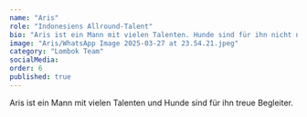 ```yaml
---
name: "Aris"
role: "Indonesiens Allround-Talent"
bio: "Aris ist ein Mann mit vielen Talenten. Hunde sind für ihn nicht nur Haustiere, sondern treue Begleiter, die seine Kindheit bereicherten und auch heute noch eine wichtige Rolle in seinem Leben spielen. Sie waren immer Teil seiner Familie und standen als Beschützer an seiner Seite, vor allem für seine Tochter. Aris lebt mit seiner Familie auf Lombok, stammt aber ursprünglich aus Flores."
image: "Aris/WhatsApp Image 2025-03-27 at 23.54.21.jpeg"
category: "Lombok Team"
socialMedia:
order: 6
published: true
---
```


Aris ist ein Mann mit vielen Talenten und Hunde sind für ihn treue Begleiter. 